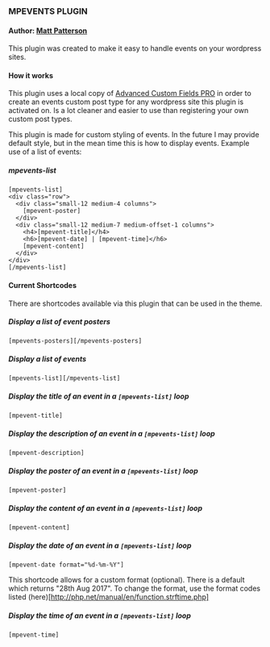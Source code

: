 ### MPEVENTS PLUGIN

#### Author: [Matt Patterson](http://mattpatterson.xyz)
This plugin was created to make it easy to handle events on your wordpress sites.

#### How it works
This plugin uses a local copy of [Advanced Custom Fields PRO](https://wordpress.org/plugins/advanced-custom-fields/) in order to create an events custom post type for any wordpress site this plugin is activated on. Is a lot cleaner and easier to use than registering your own custom post types.

This plugin is made for custom styling of events. In the future I may provide default style, but in the mean time this is how to display events. 
Example use of a list of events:
##### mpevents-list
```
[mpevents-list]
<div class="row">
  <div class="small-12 medium-4 columns">
    [mpevent-poster]
  </div>
  <div class="small-12 medium-7 medium-offset-1 columns">
    <h4>[mpevent-title]</h4>
    <h6>[mpevent-date] | [mpevent-time]</h6>
    [mpevent-content]
  </div>
</div>
[/mpevents-list]
```

#### Current Shortcodes
There are shortcodes available via this plugin that can be used in the theme.

##### Display a list of event posters 
`[mpevents-posters][/mpevents-posters]` 

##### Display a list of events
`[mpevents-list][/mpevents-list]` 


##### Display the title of an event in a `[mpevents-list]` loop
`[mpevent-title]` 

##### Display the description of an event in a `[mpevents-list]` loop
`[mpevent-description]` 

##### Display the poster of an event in a `[mpevents-list]` loop
`[mpevent-poster]` 

##### Display the content of an event in a `[mpevents-list]` loop
`[mpevent-content]` 

##### Display the date of an event in a `[mpevents-list]` loop
`[mpevent-date format="%d-%m-%Y"]` 

This shortcode allows for a custom format (optional). There is a default which returns "28th Aug 2017". 
To change the format, use the format codes listed (here)[http://php.net/manual/en/function.strftime.php]

##### Display the time of an event in a `[mpevents-list]` loop
`[mpevent-time]` 
